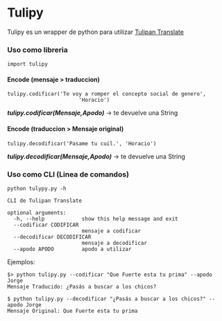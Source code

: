 # Tulipy

Tulipy es un wrapper de python para utilizar [Tulipan Translate](https://www.tulipantranslate.com)


### Uso como libreria
```
import tulipy
```

#### Encode (mensaje > traduccion)

```
tulipy.codificar('Te voy a romper el concepto social de genero',
                       'Horacio')
```
***tulipy.codificar(Mensaje,Apodo)***
-> te devuelve una String

#### Encode (traduccion > Mensaje original)

```
tulipy.decodificar('Pasame tu cuil.', 'Horacio')
```
***tulipy.decodificar(Mensaje,Apodo)***
-> te devuelve una String

### Uso como CLI (Linea de comandos)
```
python tulypy.py -h 

CLI de Tulipan Translate

optional arguments:
  -h, --help            show this help message and exit
  --codificar CODIFICAR
                        mensaje a codificar
  --decodificar DECODIFICAR
                        mensaje a decodificar
  --apodo APODO         apodo a utilizar
```
Ejemplos:
```
$> python tulipy.py --codificar "Que Fuerte esta tu prima" --apodo Jorge
Mensaje Traducido: ¿Pasás a buscar a los chicos?
```
```
$ python tulipy.py --decodificar "¿Pasás a buscar a los chicos?" --apodo Jorge
Mensaje Original: Que Fuerte esta tu prima
```
